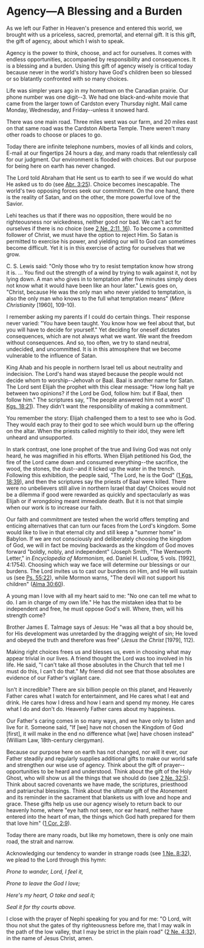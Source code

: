 # Agency—A Blessing and a Burden

As we left our Father in Heaven's presence and entered this world, we brought
with us a priceless, sacred, premortal, and eternal gift. It is this gift, the
gift of agency, about which I wish to speak.

Agency is the power to think, choose, and act for ourselves. It comes with
endless opportunities, accompanied by responsibility and consequences. It is a
blessing and a burden. Using this gift of agency wisely is critical today
because never in the world's history have God's children been so blessed or so
blatantly confronted with so many choices.

Life was simpler years ago in my hometown on the Canadian prairie. Our phone
number was one digit--3\. We had one black-and-white movie that came from the
larger town of Cardston every Thursday night. Mail came Monday, Wednesday, and
Friday--unless it snowed hard.

There was one main road. Three miles west was our farm, and 20 miles east on
that same road was the Cardston Alberta Temple. There weren't many other roads
to choose or places to go.

Today there are infinite telephone numbers, movies of all kinds and colors,
E-mail at our fingertips 24 hours a day, and many roads that relentlessly call
for our judgment. Our environment is flooded with choices. But our purpose for
being here on earth has never changed.

The Lord told Abraham that He sent us to earth to see if we would do what He
asked us to do (see [Abr.
3:25](https://www.lds.org/scriptures/pgp/abr/3.25?lang=eng#24)). Choice
becomes inescapable. The world's two opposing forces seek our commitment. On
the one hand, there is the reality of Satan, and on the other, the more
powerful love of the Savior.

Lehi teaches us that if there was no opposition, there would be no
righteousness nor wickedness, neither good nor bad. We can't act for ourselves
if there is no choice (see [2 Ne. 2:11,
16](https://www.lds.org/scriptures/bofm/2-ne/2.11%2C16?lang=eng#10)). To
become a committed follower of Christ, we must have the option to reject Him.
So Satan is permitted to exercise his power, and yielding our will to God can
sometimes become difficult. Yet it is in this exercise of acting for ourselves
that we grow.

C. S. Lewis said: "Only those who try to resist temptation know how strong it
is. ... You find out the strength of a wind by trying to walk against it, not by
lying down. A man who gives in to temptation after five minutes simply does
not know what it would have been like an hour later." Lewis goes on, "Christ,
because He was the only man who never yielded to temptation, is also the only
man who knows to the full what temptation means" (_Mere Christianity_ [1960],
109-10).

I remember asking my parents if I could do certain things. Their response
never varied: "You have been taught. You know how we feel about that, but you
will have to decide for yourself." Yet deciding for oneself dictates
consequences, which are not always what we want. We want the freedom without
consequences. And so, too often, we try to stand neutral, undecided, and
uncommitted. It is in this atmosphere that we become vulnerable to the
influence of Satan.

King Ahab and his people in northern Israel tell us about neutrality and
indecision. The Lord's hand was stayed because the people would not decide
whom to worship--Jehovah or Baal. Baal is another name for Satan. The Lord
sent Elijah the prophet with this clear message: "How long halt ye between two
opinions? if the Lord be God, follow him: but if Baal, then follow him." The
scriptures say, "The people answered him not a word" ([1 Kgs.
18:21](https://www.lds.org/scriptures/ot/1-kgs/18.21?lang=eng#20)). They
didn't want the responsibility of making a commitment.

You remember the story: Elijah challenged them to a test to see who is God.
They would each pray to their god to see which would burn up the offering on
the altar. When the priests called mightily to their idol, they were left
unheard and unsupported.

In stark contrast, one lone prophet of the true and living God was not only
heard, he was magnified in his efforts. When Elijah petitioned his God, the
fire of the Lord came down and consumed everything--the sacrifice, the wood,
the stones, the dust--and it licked up the water in the trench. Following this
exhibition, the people said, "The Lord, he is the God" ([1 Kgs.
18:39](https://www.lds.org/scriptures/ot/1-kgs/18.39?lang=eng#38)), and then
the scriptures say the priests of Baal were killed. There were no unbelievers
still alive in northern Israel that day! Choices would not be a dilemma if
good were rewarded as quickly and spectacularly as was Elijah or if wrongdoing
meant immediate death. But it is not that simple when our work is to increase
our faith.

Our faith and commitment are tested when the world offers tempting and
enticing alternatives that can turn our faces from the Lord's kingdom. Some
would like to live in that eternal city and still keep a "summer home" in
Babylon. If we are not consciously and deliberately choosing the kingdom of
God, we will in fact be moving backwards as the kingdom of God moves forward
"boldly, nobly, and independent" (Joseph Smith, "The Wentworth Letter," in
_Encyclopedia of Mormonism,_ ed. Daniel H. Ludlow, 5 vols. [1992], 4:1754).
Choosing which way we face will determine our blessings or our burdens. The
Lord invites us to cast our burdens on Him, and He will sustain us (see [Ps.
55:22](https://www.lds.org/scriptures/ot/ps/55.22?lang=eng#21)), while Mormon
warns, "The devil will not support his children" ([Alma
30:60](https://www.lds.org/scriptures/bofm/alma/30.60?lang=eng#59)).

A young man I love with all my heart said to me: "No one can tell me what to
do. I am in charge of my own life." He has the mistaken idea that to be
independent and free, he must oppose God's will. Where, then, will his
strength come?

Brother James E. Talmage says of Jesus: He "was all that a boy should be, for
His development was unretarded by the dragging weight of sin; He loved and
obeyed the truth and therefore was free" (_Jesus the Christ_ [1979], 112).

Making right choices frees us and blesses us, even in choosing what may appear
trivial in our lives. A friend thought the Lord was too involved in his life.
He said, "I can't take all those absolutes in the Church that tell me I must
do this, I can't do that." My friend did not see that those absolutes are
evidence of our Father's vigilant care.

Isn't it incredible? There are six billion people on this planet, and Heavenly
Father cares what I watch for entertainment, and He cares what I eat and
drink. He cares how I dress and how I earn and spend my money. He cares what I
do and don't do. Heavenly Father cares about my happiness.

Our Father's caring comes in so many ways, and we have only to listen and live
for it. Someone said, "If [we] have not chosen the Kingdom of God [first], it
will make in the end no difference what [we] have chosen instead" (William
Law, 18th-century clergyman).

Because our purpose here on earth has not changed, nor will it ever, our
Father steadily and regularly supplies additional gifts to make our world safe
and strengthen our wise use of agency. Think about the gift of prayer--
opportunities to be heard and understood. Think about the gift of the Holy
Ghost, who will show us all the things that we should do (see [2 Ne.
32:5](https://www.lds.org/scriptures/bofm/2-ne/32.5?lang=eng#4)). Think about
sacred covenants we have made, the scriptures, priesthood and patriarchal
blessings. Think about the ultimate gift of the Atonement and its reminder in
the sacrament that blankets us with love and hope and grace. These gifts help
us use our agency wisely to return back to our heavenly home, where "eye hath
not seen, nor ear heard, neither have entered into the heart of man, the
things which God hath prepared for them that love him" ([1 Cor.
2:9](https://www.lds.org/scriptures/nt/1-cor/2.9?lang=eng#8)).

Today there are many roads, but like my hometown, there is only one main road,
the strait and narrow.

Acknowledging our tendency to wander in strange roads (see [1 Ne.
8:32](https://www.lds.org/scriptures/bofm/1-ne/8.32?lang=eng#31)), we plead to
the Lord through this hymn:

_Prone to wander, Lord, I feel it,_

_Prone to leave the God I love;_

_Here's my heart, O take and seal it;_

_Seal it for thy courts above._

I close with the prayer of Nephi speaking for you and for me: "O Lord, wilt
thou not shut the gates of thy righteousness before me, that I may walk in the
path of the low valley, that I may be strict in the plain road" ([2 Ne.
4:32](https://www.lds.org/scriptures/bofm/2-ne/4.32?lang=eng#31)), in the name
of Jesus Christ, amen.

